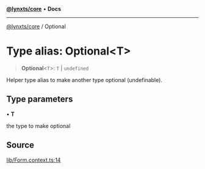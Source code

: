 [**@lynxts/core**](../README.md) • **Docs**

***

[@lynxts/core](../README.md) / Optional

# Type alias: Optional\<T\>

> **Optional**\<`T`\>: `T` \| `undefined`

Helper type alias to make another type optional (undefinable).

## Type parameters

• **T**

the type to make optional

## Source

[lib/Form.context.ts:14](https://github.com/JoseLion/lynxts/blob/main/packages/core/src/lib/Form.context.ts#L14)
